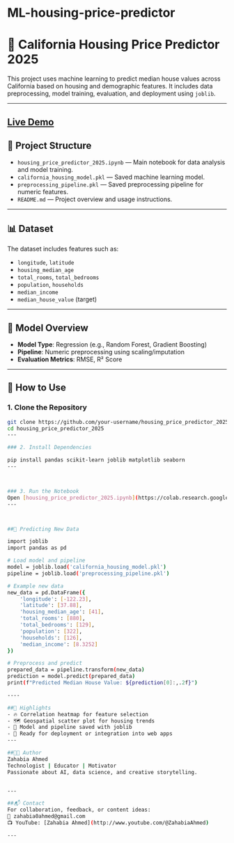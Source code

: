 # ML-housing-price-predictor
# 🏡 California Housing Price Predictor 2025

This project uses machine learning to predict median house values across California based on housing and demographic features. It includes data preprocessing, model training, evaluation, and deployment using `joblib`.

---
## [Live Demo](https://youtu.be/pExhfoI6PPM)
## 📁 Project Structure

- `housing_price_predictor_2025.ipynb` — Main notebook for data analysis and model training.
- `california_housing_model.pkl` — Saved machine learning model.
- `preprocessing_pipeline.pkl` — Saved preprocessing pipeline for numeric features.
- `README.md` — Project overview and usage instructions.

---

## 📊 Dataset

The dataset includes features such as:
- `longitude`, `latitude`
- `housing_median_age`
- `total_rooms`, `total_bedrooms`
- `population`, `households`
- `median_income`
- `median_house_value` (target)

---

## 🧠 Model Overview

- **Model Type**: Regression (e.g., Random Forest, Gradient Boosting)
- **Pipeline**: Numeric preprocessing using scaling/imputation
- **Evaluation Metrics**: RMSE, R² Score

---

## 🔧 How to Use

### 1. Clone the Repository

```bash
git clone https://github.com/your-username/housing_price_predictor_2025.git
cd housing_price_predictor_2025
---

### 2. Install Dependencies

pip install pandas scikit-learn joblib matplotlib seaborn
---



### 3. Run the Notebook
Open [housing_price_predictor_2025.ipynb](https://colab.research.google.com/drive/1xROSFCmZp6w2CM9pf-ylUcrCGOxRQ7EQ?usp=sharing) in Jupyter or Google Colab.
---



##🚀 Predicting New Data

import joblib
import pandas as pd

# Load model and pipeline
model = joblib.load('california_housing_model.pkl')
pipeline = joblib.load('preprocessing_pipeline.pkl')

# Example new data
new_data = pd.DataFrame({
    'longitude': [-122.23],
    'latitude': [37.88],
    'housing_median_age': [41],
    'total_rooms': [880],
    'total_bedrooms': [129],
    'population': [322],
    'households': [126],
    'median_income': [8.3252]
})

# Preprocess and predict
prepared_data = pipeline.transform(new_data)
prediction = model.predict(prepared_data)
print(f"Predicted Median House Value: ${prediction[0]:,.2f}")

----

##📌 Highlights
- 🔥 Correlation heatmap for feature selection
- 🗺️ Geospatial scatter plot for housing trends
- 💾 Model and pipeline saved with joblib
- 🎯 Ready for deployment or integration into web apps
---

##👩‍💻 Author
Zahabia Ahmed
Technologist | Educator | Motivator
Passionate about AI, data science, and creative storytelling.


---

##📬 Contact
For collaboration, feedback, or content ideas:
📧 zahabia0ahmed@gmail.com
📺 YouTube: [Zahabia Ahmed](http://www.youtube.com/@ZahabiaAhmed)

---














